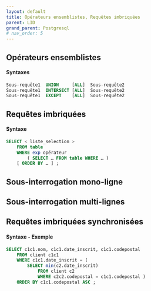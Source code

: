 ```yaml
---
layout: default
title: Opérateurs ensemblistes, Requêtes imbriquées
parent: LID
grand_parent: Postgresql
# nav_order: 5
---
```


## Opérateurs ensemblistes

#### Syntaxes

```sql
Sous-requête1  UNION     [ALL]  Sous-requête2
Sous-requête1  INTERSECT [ALL]  Sous-requête2
Sous-requête1  EXCEPT    [ALL]  Sous-requête2
```

## Requêtes imbriquées

#### Syntaxe

```sql
SELECT < liste_selection >
    FROM table
    WHERE exp opérateur
        ( SELECT … FROM table WHERE … )
    [ ORDER BY … ] ;
```

## Sous-interrogation mono-ligne

## Sous-interrogation multi-lignes

## Requêtes imbriquées synchronisées

#### Syntaxe - Exemple

```sql
SELECT c1c1.nom, c1c1.date_inscrit, c1c1.codepostal
    FROM client c1c1
    WHERE c1c1.date_inscrit = (
        SELECT min(c2.date_inscrit)
            FROM client c2
            WHERE c2c2.codepostal = c1c1.codepostal )
    ORDER BY c1c1.codepostal ASC ;
```
